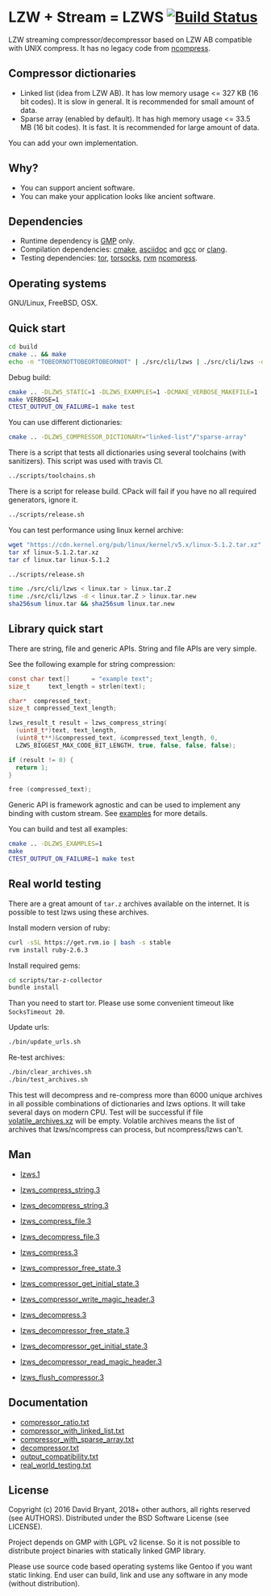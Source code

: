 # LZW + Stream = LZWS [![Build Status](https://travis-ci.org/andrew-aladev/lzws.svg?branch=master)](https://travis-ci.org/andrew-aladev/lzws)

LZW streaming compressor/decompressor based on LZW AB compatible with UNIX compress.
It has no legacy code from [ncompress](https://github.com/vapier/ncompress).

## Compressor dictionaries

* Linked list (idea from LZW AB). It has low memory usage <= 327 KB (16 bit codes). It is slow in general. It is recommended for small amount of data.
* Sparse array (enabled by default). It has high memory usage <= 33.5 MB (16 bit codes). It is fast. It is recommended for large amount of data.

You can add your own implementation.

## Why?

* You can support ancient software.
* You can make your application looks like ancient software.

## Dependencies

* Runtime dependency is [GMP](https://gmplib.org) only.
* Compilation dependencies: [cmake](https://cmake.org/), [asciidoc](http://asciidoc.org/) and [gcc](https://gcc.gnu.org/) or [clang](https://clang.llvm.org/).
* Testing dependencies: [tor](https://www.torproject.org/), [torsocks](https://github.com/dgoulet/torsocks), [rvm](https://rvm.io/) [ncompress](https://github.com/vapier/ncompress).

## Operating systems

GNU/Linux, FreeBSD, OSX.

## Quick start

```sh
cd build
cmake .. && make
echo -n "TOBEORNOTTOBEORTOBEORNOT" | ./src/cli/lzws | ./src/cli/lzws -d
```

Debug build:
```sh
cmake .. -DLZWS_STATIC=1 -DLZWS_EXAMPLES=1 -DCMAKE_VERBOSE_MAKEFILE=1
make VERBOSE=1
CTEST_OUTPUT_ON_FAILURE=1 make test
```

You can use different dictionaries:
```sh
cmake .. -DLZWS_COMPRESSOR_DICTIONARY="linked-list"/"sparse-array"
```

There is a script that tests all dictionaries using several toolchains (with sanitizers).
This script was used with travis CI.
```sh
../scripts/toolchains.sh
```

There is a script for release build.
CPack will fail if you have no all required generators, ignore it.
```sh
../scripts/release.sh
```

You can test performance using linux kernel archive:
```sh
wget "https://cdn.kernel.org/pub/linux/kernel/v5.x/linux-5.1.2.tar.xz"
tar xf linux-5.1.2.tar.xz
tar cf linux.tar linux-5.1.2

../scripts/release.sh

time ./src/cli/lzws < linux.tar > linux.tar.Z
time ./src/cli/lzws -d < linux.tar.Z > linux.tar.new
sha256sum linux.tar && sha256sum linux.tar.new
```

## Library quick start

There are string, file and generic APIs.
String and file APIs are very simple.

See the following example for string compression:
```c
const char text[]      = "example text";
size_t     text_length = strlen(text);

char*  compressed_text;
size_t compressed_text_length;

lzws_result_t result = lzws_compress_string(
  (uint8_t*)text, text_length,
  (uint8_t**)&compressed_text, &compressed_text_length, 0,
  LZWS_BIGGEST_MAX_CODE_BIT_LENGTH, true, false, false, false);

if (result != 0) {
  return 1;
}

free (compressed_text);
```

Generic API is framework agnostic and can be used to implement any binding with custom stream.
See [examples](src/examples) for more details.

You can build and test all examples:
```sh
cmake .. -DLZWS_EXAMPLES=1
make
CTEST_OUTPUT_ON_FAILURE=1 make test
```

## Real world testing

There are a great amount of `tar.z` archives available on the internet.
It is possible to test lzws using these archives.

Install modern version of ruby:
```sh
curl -sSL https://get.rvm.io | bash -s stable
rvm install ruby-2.6.3
```

Install required gems:
```sh
cd scripts/tar-z-collector
bundle install
```

Than you need to start tor.
Please use some convenient timeout like `SocksTimeout 20`.

Update urls:
```sh
./bin/update_urls.sh
```

Re-test archives:
```sh
./bin/clear_archives.sh
./bin/test_archives.sh
```

This test will decompress and re-compress more than 6000 unique archives in all possible combinations of dictionaries and lzws options.
It will take several days on modern CPU.
Test will be successful if file [volatile_archives.xz](scripts/tar-z-collector/data/volatile_archives.xz) will be empty.
Volatile archives means the list of archives that lzws/ncompress can process, but ncompress/lzws can't.

## Man

* [lzws.1](man/lzws.1.txt)

* [lzws_compress_string.3](man/string/lzws_compress_string.3.txt)
* [lzws_decompress_string.3](man/string/lzws_decompress_string.3.txt)

* [lzws_compress_file.3](man/file/lzws_compress_file.3.txt)
* [lzws_decompress_file.3](man/file/lzws_decompress_file.3.txt)

* [lzws_compress.3](man/generic/lzws_compress.3.txt)
* [lzws_compressor_free_state.3](man/generic/lzws_compressor_free_state.3.txt)
* [lzws_compressor_get_initial_state.3](man/generic/lzws_compressor_get_initial_state.3.txt)
* [lzws_compressor_write_magic_header.3](man/generic/lzws_compressor_write_magic_header.3.txt)
* [lzws_decompress.3](man/generic/lzws_decompress.3.txt)
* [lzws_decompressor_free_state.3](man/generic/lzws_decompressor_free_state.3.txt)
* [lzws_decompressor_get_initial_state.3](man/generic/lzws_decompressor_get_initial_state.3.txt)
* [lzws_decompressor_read_magic_header.3](man/generic/lzws_decompressor_read_magic_header.3.txt)
* [lzws_flush_compressor.3](man/generic/lzws_flush_compressor.3.txt)

## Documentation

* [compressor_ratio.txt](doc/compressor_ratio.txt)
* [compressor_with_linked_list.txt](doc/compressor_with_linked_list.txt)
* [compressor_with_sparse_array.txt](doc/compressor_with_sparse_array.txt)
* [decompressor.txt](doc/decompressor.txt)
* [output_compatibility.txt](doc/output_compatibility.txt)
* [real_world_testing.txt](doc/real_world_testing.txt)

## License

Copyright (c) 2016 David Bryant, 2018+ other authors, all rights reserved (see AUTHORS).
Distributed under the BSD Software License (see LICENSE).

Project depends on GMP with LGPL v2 license.
So it is not possible to distribute project binaries with statically linked GMP library.

Please use source code based operating systems like Gentoo if you want static linking.
End user can build, link and use any software in any mode (without distribution).
